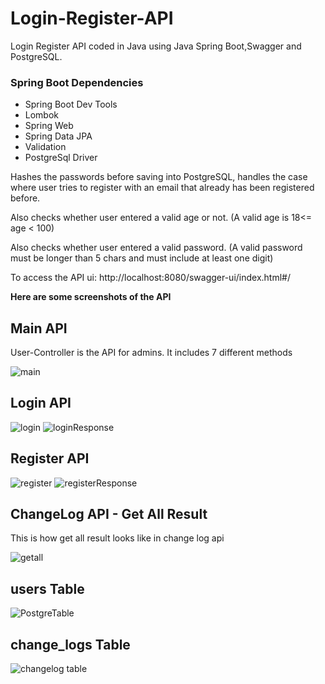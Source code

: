 # Login-Register-API

Login Register API coded in Java using Java Spring Boot,Swagger and PostgreSQL.

### Spring Boot Dependencies
   - Spring Boot Dev Tools
   - Lombok
   - Spring Web
   - Spring Data JPA
   - Validation
   - PostgreSql Driver
   
   
Hashes the passwords before saving into PostgreSQL, handles the case
where user tries to register with an email that already has been registered before.


Also checks whether user entered a valid age or not. (A valid age is 18<= age < 100)


Also checks whether user entered a valid password. (A valid password must be longer than 5 chars and must include at least one digit)


To access the API ui: http://localhost:8080/swagger-ui/index.html#/

**Here are some screenshots of the API**


## Main API
User-Controller is the API for admins. It includes 7 different methods

![main](https://user-images.githubusercontent.com/116587797/230489830-e4c848f2-9618-43dc-8742-4770f895cae5.png)


## Login API

![login](https://user-images.githubusercontent.com/116587797/229370494-a3348389-9c06-4dbf-b185-bccfd342023d.png)
![loginResponse](https://user-images.githubusercontent.com/116587797/229370505-1622349f-5de3-4495-a9ea-ffa68e48d5b3.png)

## Register API

![register](https://user-images.githubusercontent.com/116587797/229370521-f62d64f5-8883-4e39-8694-f048358b0cd6.png)
![registerResponse](https://user-images.githubusercontent.com/116587797/229370526-285ae780-e02e-434a-aae7-366c6d235206.png)

## ChangeLog API - Get All Result

This is how get all result looks like in change log api

![getall](https://user-images.githubusercontent.com/116587797/230490057-ac55b17a-88fc-4dde-999b-11210811bcac.png)


## users Table

![PostgreTable](https://user-images.githubusercontent.com/116587797/229370540-b24d90a9-9f44-49d8-a891-75fa4f617aeb.png)

## change_logs Table

![changelog table](https://user-images.githubusercontent.com/116587797/230490327-ea3da5e6-1905-4526-aabf-9cad1d88f613.png)
